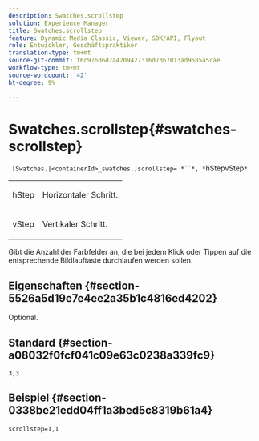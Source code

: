 ```yaml
---
description: Swatches.scrollstep
solution: Experience Manager
title: Swatches.scrollstep
feature: Dynamic Media Classic, Viewer, SDK/API, Flyout
role: Entwickler, Geschäftspraktiker
translation-type: tm+mt
source-git-commit: f6c97606d7a4209427316d7367013ad9585a5cae
workflow-type: tm+mt
source-wordcount: '42'
ht-degree: 9%

---
```



# Swatches.scrollstep{#swatches-scrollstep}

` [Swatches.|<containerId>_swatches.]scrollstep= *``*, *`hStepvStep`*`

<table id="table_DC890B3CAB6847318081AC74424147B9"> 
 <tbody> 
  <tr> 
   <td> <p> <span class="codeph"> <span class="varname"> hStep</span> </span> </p> </td> 
   <td> <p>Horizontaler Schritt. </p> </td> 
  </tr> 
  <tr> 
   <td> <p> <span class="codeph"> <span class="varname"> vStep</span> </span> </p> </td> 
   <td> <p>Vertikaler Schritt. </p> </td> 
  </tr> 
 </tbody> 
</table>

Gibt die Anzahl der Farbfelder an, die bei jedem Klick oder Tippen auf die entsprechende Bildlauftaste durchlaufen werden sollen.

## Eigenschaften {#section-5526a5d19e7e4ee2a35b1c4816ed4202}

Optional.

## Standard {#section-a08032f0fcf041c09e63c0238a339fc9}

`3,3`

## Beispiel {#section-0338be21edd04ff1a3bed5c8319b61a4}

`scrollstep=1,1`
